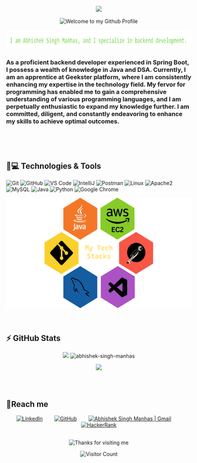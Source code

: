 <div align="center">

![][logo-url]
</div>

[logo-url]: https://i.giphy.com/media/KzJkzjggfGN5Py6nkT/200.webp


<div align="center">
  <img src="https://github.com/BrunnerLivio/brunnerlivio/blob/master/images/welcome.png?raw=true" style="max-width: 100%;" alt="Welcome to my Github Profile" />
  <br />
  <br />
  <img height="50" alt="I am Abhishek Singh Manhas, and I specialize in backend development." src="images/personalInfo.png" />

</div>

 ### As a proficient backend developer experienced in Spring Boot, I possess a wealth of knowledge in Java and DSA. Currently, I am an apprentice at Geekster platform, where I am consistently enhancing my expertise in the technology field. My fervor for programming has enabled me to gain a comprehensive understanding of various programming languages, and I am perpetually enthusiastic to expand my knowledge further. I am committed, diligent, and constantly endeavoring to enhance my skills to achieve optimal outcomes.


<br>
<br>
<br>

## 🚀💻 Technologies & Tools

  ![Git](https://img.shields.io/badge/-Git-black?style=flat-square&logo=git)
  ![GitHub](https://img.shields.io/badge/-GitHub-181717?style=flat-square&logo=github)
  ![VS Code](https://img.shields.io/badge/-VS%20Code-007ACC?style=flat-square&logo=visual-studio-code)
  ![IntelliJ](https://img.shields.io/badge/-IntelliJ%20IDEA-black?style=flat-square&logo=jetbrains)
  ![Postman](https://img.shields.io/badge/Postman-black?style=flat-square&logo=postman) 
  ![Linux](https://img.shields.io/badge/Linux-black?style=flat-square&logo=linux)
  ![Apache2](https://img.shields.io/badge/Apache2-black?style=flat-square&logo=apache)
  ![MySQL](https://img.shields.io/badge/-MySQL-black?style=flat-square&logo=mysql)
  ![Java](https://img.shields.io/badge/Java-orange?style=flat-square&logo=java)
  ![Python](https://img.shields.io/badge/-Python-black?style=flat-square&logo=Python)
  ![Google Chrome](https://img.shields.io/badge/Chrome-black?style=flat-square&logo=google-chrome)
  <div align="center">
<img height="300" alt="My Tech Stacks" src="images/IMGtechstacks.png" />
</div>
<br>
<br>

## ⚡ GitHub Stats

<p align="center">
<img src="https://github-readme-stats.vercel.app/api?username=abhishek-singh-manhas&show_icons=true&count_private=true&theme=gruvbox"/> 
<img width="48%" src="https://github-readme-streak-stats.herokuapp.com/?user=abhishek-singh-manhas&theme=gruvbox" alt="abhishek-singh-manhas" /><div align="center"><img src="https://github-readme-stats.vercel.app/api/top-langs/?username=abhishek-singh-manhas&layout=compact&count_private=true&theme=gruvbox" />
</div></p>

<br>
<br>
</p>

## 📌Reach me

<p align="center">
   <a href="https://www.linkedin.com/in/abhishek-singh-manhas"><img alt="LinkedIn" title="LinkedIn" height="48" width="48" src="https://github.com/peterthehan/peterthehan/blob/d79cc23b62615a0d38ab46bfa3896a4d4bb30c85/assets/linkedin.svg"></a>
  &nbsp;&nbsp;&nbsp;&nbsp;&nbsp;&nbsp;
  <a href="https://github.com/abhishek-singh-manhas"><img alt="GitHub" title="GitHub" height="48" width="48" src="https://github.com/peterthehan/peterthehan/blob/d79cc23b62615a0d38ab46bfa3896a4d4bb30c85/assets/github.svg"></a>
  &nbsp;&nbsp;&nbsp;&nbsp;&nbsp;&nbsp;
  <a href="mailto:abhishek.smanhas@gmail.com"><img alt="Abhishek Singh Manhas | Gmail" title="HackerRank" height="48" width="48" 
src="https://github.com/TheDudeThatCode/TheDudeThatCode/blob/master/Assets/Gmail.svg"></a>
  &nbsp;&nbsp;&nbsp;&nbsp;&nbsp;&nbsp;
   <a href="https://www.hackerrank.com/abhisheksmanhas?hr_r=1"><img alt="HackerRank" title="HackerRank" height="48" width="48" 
src="https://upload.wikimedia.org/wikipedia/commons/4/40/HackerRank_Icon-1000px.png"></a>

</p>

<br>


<div align="center">

<img height="120" alt="Thanks for visiting me" width="100%" src="https://raw.githubusercontent.com/BrunnerLivio/brunnerlivio/master/images/marquee.svg" />
<br />

![Visitor Count](https://profile-counter.glitch.me/abhishek-singh-manhas/count.svg)
